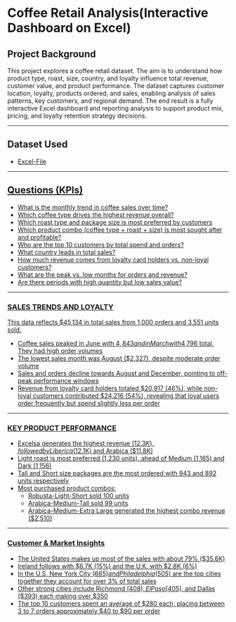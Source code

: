 # Coffee Retail Analysis(Interactive Dashboard on Excel)
## Project Background 
This project explores a coffee retail dataset. The aim is to understand how product type, roast, size, country, and loyalty influence total revenue, customer value, and product performance.
The dataset captures customer location, loyalty, products ordered, and sales, enabling analysis of sales patterns, key customers, and regional demand. The end result is a fully interactive Excel dashboard and reporting analysis to support product mix, pricing, and loyalty retention strategy decisions.
***

## Dataset Used
* <a href="https://github.com/willschristian/Excel_Project_Dashboard/blob/main/coffeeOrdersData.xlsx">Excel-File
***
## Questions (KPIs)
* What is the monthly trend in coffee sales over time?
* Which coffee type drives the highest revenue overall?
* Which roast type and package size  is most preferred by customers
* Which product combo (coffee type + roast + size) is most sought after and profitable?
* Who are the top 10 customers by total spend and orders?
* What country leads in total sales?
* How much revenue comes from loyalty card holders vs. non-loyal customers?
* What are the peak vs. low months for orders and revenue?
* Are there periods with high quantity but low sales value?
***

### SALES TRENDS AND LOYALTY
This data reflects $45,134 in total sales from 1,000 orders and 3,551 units sold.

* Coffee sales  peaked in June with $4,843 and in March with$4,796 total. They had high order volumes
* The lowest sales month was August ($2,327), despite moderate order volume
* Sales and orders decline towards August and December, pointing to off-peak performance windows
* Revenue from loyalty card holders totaled $20,917 (46%), while non-loyal customers contributed $24,216 (54%), revealing that loyal users order frequently but spend slightly less per order
***

### KEY PRODUCT PERFORMANCE
* Excelsa generates the highest revenue ($12.3K), followed by Liberica ($12.1K) and Arabica ($11.8K)
* Light roast is most preferred (1,230 units), ahead of Medium (1,165) and Dark (1,156)
* Tall and Short size packages are the most ordered with 943 and 892 units respectively
* Most purchased product combos:
  * Robusta-Light-Short sold 100 units
  * Arabica-Medium-Tall sold 99 units
  * Arabica-Medium-Extra Large generated the highest combo revenue ($2,510)
***

### Customer & Market Insights
* The United States makes up most of the sales with about 79% ($35.6K)
* Ireland follows with $6.7K (15%) and the U.K. with $2.8K (6%)
* In the U.S, New York City ($665) and Philadelphia ($505) are the top cities together they account for over 3% of total sales
* Other strong cities include Richmond ($408), El Paso ($405), and Dallas ($393) each making over $350
* The top 10 customers spent an average of $280 each, placing between 3 to 7 orders approximately $40 to $90 per order

